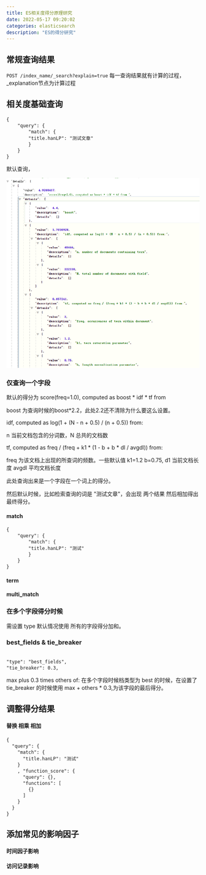 ```yaml
---
title: ES相关度得分原理研究
date: 2022-05-17 09:20:02
categories: elasticsearch
description: "ES的得分研究"
---
```


## 常规查询结果

`POST /index_name/_search?explain=true` 每一查询结果就有计算的过程，_explanation节点为计算过程

## 相关度基础查询

```
{
    "query": {
        "match": {
        "title.hanLP": "测试文章"
        }
    }
}
```
默认查询，

![默认图片](ES相关度得分原理研究/%E9%BB%98%E8%AE%A4%E5%BE%97%E5%88%86%E7%BB%93%E6%9E%9C.png)


### 仅查询一个字段

默认的得分为 score(freq=1.0), computed as boost * idf * tf from

boost 为查询时候的boost*2.2，此处2.2还不清除为什么要这么设置。

idf, computed as log(1 + (N - n + 0.5) / (n + 0.5)) from:

n 当前文档包含的分词数，N 总共的文档数 

tf, computed as freq / (freq + k1 * (1 - b + b * dl / avgdl)) from:

freq 为该文档上出现的所查词的频数。一些默认值 k1=1.2 b=0.75,
d1 当前文档长度 avgdl 平均文档长度

此处查询出来是一个字段在一个词上的得分。

然后默认时候，比如检索查询的词是 "测试文章"，会出现 两个结果 然后相加得出最终得分。



#### match

```
{
    "query": {
        "match": {
        "title.hanLP": "测试"
        }
    }
}
```

#### term

#### multi_match



###  在多个字段得分时候


需设置 type 默认情况使用 所有的字段得分加和。


### best_fields & tie_breaker

```

"type": "best_fields",
"tie_breaker": 0.3,

```

max plus 0.3 times others of: 在多个字段时候档类型为 best 的时候，在设置了 tie_breaker 的时候使用 max + others * 0.3,为该字段的最后得分。

## 调整得分结果

#### 替换 相乘 相加


```
{
  "query": {
    "match": {
      "title.hanLP": "测试"
    }
    , "function_score": {
      "query": {},
      "functions": [
        {}
      ]
    }
  }
}
```
## 添加常见的影响因子

#### 时间因子影响

#### 访问记录影响


